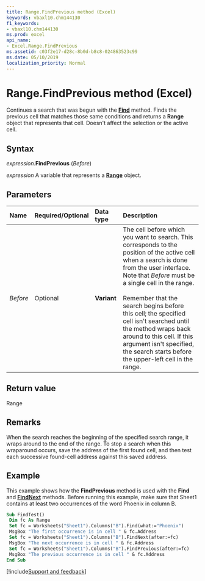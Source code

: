```yaml
---
title: Range.FindPrevious method (Excel)
keywords: vbaxl10.chm144130
f1_keywords:
- vbaxl10.chm144130
ms.prod: excel
api_name:
- Excel.Range.FindPrevious
ms.assetid: c03f2e17-d28c-8b0d-b8c8-024863523c99
ms.date: 05/10/2019
localization_priority: Normal
---
```



# Range.FindPrevious method (Excel)

Continues a search that was begun with the **[Find](Excel.Range.Find.md)** method. Finds the previous cell that matches those same conditions and returns a **Range** object that represents that cell. Doesn't affect the selection or the active cell.


## Syntax

_expression_.**FindPrevious** (_Before_)

_expression_ A variable that represents a **[Range](excel.range(object).md)** object.


## Parameters

|Name|Required/Optional|Data type|Description|
|:-----|:-----|:-----|:-----|
| _Before_|Optional| **Variant**|The cell before which you want to search. This corresponds to the position of the active cell when a search is done from the user interface. Note that _Before_ must be a single cell in the range.<br/><br/>Remember that the search begins before this cell; the specified cell isn't searched until the method wraps back around to this cell. If this argument isn't specified, the search starts before the upper-left cell in the range.|

## Return value

Range


## Remarks

When the search reaches the beginning of the specified search range, it wraps around to the end of the range. To stop a search when this wraparound occurs, save the address of the first found cell, and then test each successive found-cell address against this saved address.


## Example

This example shows how the **FindPrevious** method is used with the **Find** and **[FindNext](Excel.Range.FindNext.md)** methods. Before running this example, make sure that Sheet1 contains at least two occurrences of the word Phoenix in column B.

```vb
Sub FindTest() 
 Dim fc As Range 
 Set fc = Worksheets("Sheet1").Columns("B").Find(what:="Phoenix") 
 MsgBox "The first occurrence is in cell " & fc.Address 
 Set fc = Worksheets("Sheet1").Columns("B").FindNext(after:=fc) 
 MsgBox "The next occurrence is in cell " & fc.Address 
 Set fc = Worksheets("Sheet1").Columns("B").FindPrevious(after:=fc) 
 MsgBox "The previous occurrence is in cell " & fc.Address 
End Sub
```




[!include[Support and feedback](~/includes/feedback-boilerplate.md)]